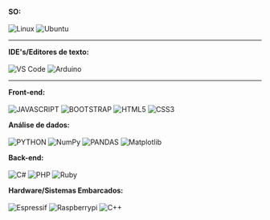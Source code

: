 <b>SO:</b><br>
<br>![Linux](https://img.shields.io/badge/Linux-E7A80D?style=for-the-badge&logo=linux&logoColor=white)
![Ubuntu](https://img.shields.io/badge/Ubuntu-E74C3C?style=for-the-badge&logo=ubuntu&logoColor=white)

<hr>

<b>IDE's/Editores de texto: </b><br>
<br>![VS Code](https://img.shields.io/badge/Visual_Studio_Code-4285F4?style=for-the-badge&logo=visual%20studio%20code&logoColor=white)
![Arduino](https://img.shields.io/badge/Arduino_IDE-4285F4?style=for-the-badge&logo=arduino&logoColor=white)

<hr>

<b>Front-end: </b><br>
<br>![JAVASCRIPT](https://img.shields.io/badge/JavaScript-4285F4?style=for-the-badge&logo=javascript&logoColor=white)
![BOOTSTRAP](https://img.shields.io/badge/Bootstrap-FF9900?style=for-the-badge&logo=bootstrap&logoColor=white)
![HTML5](https://img.shields.io/badge/HTML5-FF9900?style=for-the-badge&logo=html5&logoColor=white)
![CSS3](https://img.shields.io/badge/CSS3-4285F4?style=for-the-badge&logo=css3&logoColor=white) <br>

<b>Análise de dados: </b><br>
<br>![PYTHON](https://img.shields.io/badge/Python-306998?style=for-the-badge&logo=python&logoColor=white)
![NumPy](https://img.shields.io/badge/numpy-E7A80D.svg?style=for-the-badge&logo=numpy&logoColor=white)
![PANDAS](https://img.shields.io/badge/Pandas-3F8E9B?style=for-the-badge&logo=pandas&logoColor=white)
![Matplotlib](https://img.shields.io/badge/Matplotlib-7F4B74.svg?style=for-the-badge&logo=Matplotlib&logoColor=white) <br>

<b>Back-end: </b><br>
<br>![C#](https://img.shields.io/badge/c%23-9B59B6.svg?style=for-the-badge&logo=csharp&logoColor=white)
![PHP](https://img.shields.io/badge/PHP-9B59B6?style=for-the-badge&logo=php&logoColor=white)
![Ruby](https://img.shields.io/badge/Ruby-E74C3C?style=for-the-badge&logo=ruby&logoColor=white) <br>

<b>Hardware/Sistemas Embarcados: </b><br>
<br>![Espressif](https://img.shields.io/badge/espressif-FF9900.svg?style=for-the-badge&logo=espressif&logoColor=white)
![Raspberrypi](https://img.shields.io/badge/Raspberry%20Pi-F43F5E?style=for-the-badge&logo=Raspberry%20Pi&logoColor=white) 
![C++](https://img.shields.io/badge/c++-1D4ED8.svg?style=for-the-badge&logo=c%2B%2B&logoColor=white)
